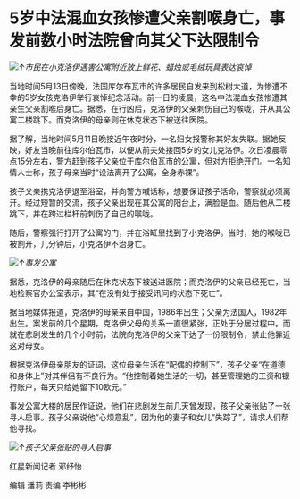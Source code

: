 # 5岁中法混血女孩惨遭父亲割喉身亡，事发前数小时法院曾向其父下达限制令

![](https://inews.gtimg.com/om_bt/OujZRE2yi0SofSSXuvJd-qCn5jZ-L87J45E9BalUG43OEAA/1000)_↑市民在小克洛伊遇害公寓附近放上鲜花、蜡烛或毛绒玩具表达哀悼_

当地时间5月13日傍晚，法国库尔布瓦市的许多居民自发来到松树大道，为惨遭不幸的5岁女孩克洛伊举行哀悼纪念活动。前一日的凌晨，这名中法混血女孩惨遭其亲生父亲割喉后身亡。据悉，在行凶后，克洛伊的父亲刺伤自己的喉咙，并从其公寓二楼跳下。而克洛伊的母亲则在休克状态下被送往医院。

据了解，当地时间5月11日晚接近午夜时分，一名妇女报警称其好友失联。据她反映，好友当晚前往库尔伯瓦市，以便从前夫处接回5岁的女儿克洛伊。次日凌晨零点15分左右，警方赶到孩子父亲位于库尔伯瓦市的公寓，但对方拒绝开门。一名知情人士称，孩子母亲当时“设法离开了公寓，全身赤裸”。

孩子父亲携克洛伊退至浴室，并向警方喊话称，想要保证孩子活命，警察就必须离开。经过短暂的交流，孩子父亲出现在其公寓的阳台上，满脸是血。随后他从二楼跳下，并在跨过栏杆前刺伤了自己的喉咙。

随后，警察强行打开了公寓的门，并在浴缸里找到了小克洛伊。当时，她的喉咙已被割开，几分钟后，小克洛伊不治身亡。

![](https://inews.gtimg.com/om_bt/O35ZhNPRpfyOvXKqqDhCaYIcglC6xL5l2Bav-BuHMgSqkAA/1000)_↑事发公寓_

据悉，克洛伊的母亲随后在休克状态下被送进医院；而克洛伊的父亲已经死亡，当地检察官办公室表示，其“在没有处于接受讯问的状态下死亡”。

据当地媒体报道，克洛伊的母亲来自中国，1986年出生；父亲为法国人，1982年出生。案发前的几个星期，克洛伊父母的关系一直很紧张，正处于分居过程中。而就在悲剧发生的几个小时前，法院向克洛伊的父亲下达了一份限制令，禁止他靠近这对母女。

根据克洛伊母亲朋友的证词，这位母亲生活在“配偶的控制下”，孩子父亲“在道德和身体上”对其伴侣有不良行为。“他控制着她生活的一切，甚至管理她的工资和银行账户，每天只给她留下10欧元。”

事发公寓大楼的居民作证说，他们在悲剧发生前几天曾发现，孩子父亲张贴了一张寻人启事。孩子父亲说他“心烦意乱”，因为他的妻子和女儿“失踪了”，请求人们帮他寻找。

![](https://inews.gtimg.com/om_bt/O0PXvMwL3MkJxU9r-RJpBgbYqoh_5n8IAu95nPIqQUsX0AA/1000)_↑孩子父亲张贴的寻人启事_

红星新闻记者 邓纾怡

编辑 潘莉 责编 李彬彬

